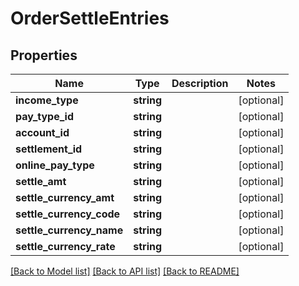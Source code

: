 # OrderSettleEntries

## Properties
Name | Type | Description | Notes
------------ | ------------- | ------------- | -------------
**income_type** | **string** |  | [optional] 
**pay_type_id** | **string** |  | [optional] 
**account_id** | **string** |  | [optional] 
**settlement_id** | **string** |  | [optional] 
**online_pay_type** | **string** |  | [optional] 
**settle_amt** | **string** |  | [optional] 
**settle_currency_amt** | **string** |  | [optional] 
**settle_currency_code** | **string** |  | [optional] 
**settle_currency_name** | **string** |  | [optional] 
**settle_currency_rate** | **string** |  | [optional] 

[[Back to Model list]](../README.md#documentation-for-models) [[Back to API list]](../README.md#documentation-for-api-endpoints) [[Back to README]](../README.md)


